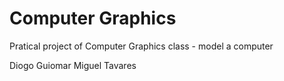 # Computer Graphics
Pratical project of Computer Graphics class - model a computer

Diogo Guiomar
Miguel Tavares
